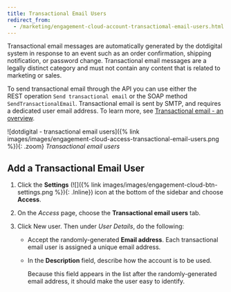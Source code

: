 ```yaml
---
title: Transactional Email Users
redirect_from:
  - /marketing/engagement-cloud-account-transactiomal-email-users.html
---
```


Transactional email messages are automatically generated by the dotdigital system in response to an event such as an order confirmation, shipping notification, or password change. Transactional email messages are a legally distinct category and must not contain any content that is related to marketing or sales.

To send transactional email through the API you can use either the REST operation `Send transactional email` or the SOAP method `SendTransactionalEmail`. Transactional email is sent by SMTP, and requires a dedicated user email address. To learn more, see [Transactional email - an overview][1].

![dotdigital - transactional email users]({% link images/images/engagement-cloud-access-transactional-email-users.png %}){: .zoom}
_Transactional email users_

## Add a Transactional Email User

1. Click the **Settings** (![]({% link images/images/engagement-cloud-btn-settings.png %}){: .Inline}) icon at the bottom of the sidebar and choose **Access**.

1. On the _Access_ page, choose the **Transactional email users** tab.

1. Click <span class="btn">New user</span>. Then under _User Details_, do the following:

    - Accept the randomly-generated **Email address**. Each transactional email user is assigned a unique email address.

    - In the **Description** field, describe how the account is to be used.

      Because this field appears in the list after the randomly-generated email address, it should make the user easy to identify.

[1]: https://support.dotdigital.com/hc/en-gb/articles/360000044584-Transactional-email-an-overview
